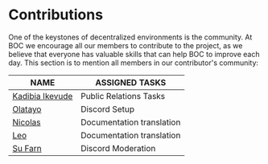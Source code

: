 # Contributions

One of the keystones of decentralized environments is the community. At BOC we encourage all our members to contribute to the project, as we believe that everyone has valuable skills that can help BOC to improve each day. This section is to mention all members in our contributor's community:

| NAME                                               | ASSIGNED TASKS            |
| -------------------------------------------------- | ------------------------- |
| [Kadibia Ikevude](https://twitter.com/Mr\_kadibia) | Public Relations Tasks    |
| [Olatayo](https://twitter.com/AasaTahir)           | Discord Setup             |
| [Nicolas](contributions.md)                        | Documentation translation |
| [Leo](contributions.md)                            | Documentation translation |
| [Su Farn](contributions.md)                        | Discord Moderation        |
